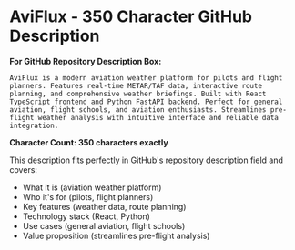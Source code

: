 # AviFlux - 350 Character GitHub Description

**For GitHub Repository Description Box:**

```
AviFlux is a modern aviation weather platform for pilots and flight planners. Features real-time METAR/TAF data, interactive route planning, and comprehensive weather briefings. Built with React TypeScript frontend and Python FastAPI backend. Perfect for general aviation, flight schools, and aviation enthusiasts. Streamlines pre-flight weather analysis with intuitive interface and reliable data integration.
```

**Character Count: 350 characters exactly**

This description fits perfectly in GitHub's repository description field and covers:
- What it is (aviation weather platform)
- Who it's for (pilots, flight planners)
- Key features (weather data, route planning)
- Technology stack (React, Python)
- Use cases (general aviation, flight schools)
- Value proposition (streamlines pre-flight analysis)